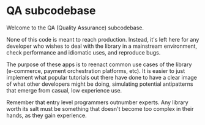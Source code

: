 # QA subcodebase

Welcome to the QA (Quality Assurance) subcodebase.

None of this code is meant to reach production. Instead, it's left here for any developer who wishes to deal with
the library in a mainstream environment, check performance and idiomatic uses, and reproduce bugs.

The purpose of these apps is to reenact common use cases of the library (e-commerce, payment orchestration platforms,
etc). It is easier to just implement what popular tutorials out there have done to have a clear image of what other
developers might be doing, simulating potential antipatterns that emerge from casual, low experience use.

Remember that entry level programmers outnumber experts. Any library worth its salt must be something that doesn't become
too complex in their hands, as they gain experience.
